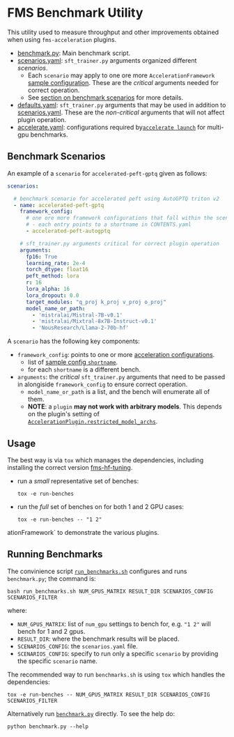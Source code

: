 # FMS Benchmark Utility

This utility used to measure throughput and other improvements obtained when using `fms-acceleration` plugins.
- [benchmark.py](./benchmark.py): Main benchmark script.
- [scenarios.yaml](./scenarios.yaml): `sft_trainer.py` arguments organized different *scenarios*.
  * Each `scenario` may apply to one ore more `AccelerationFramework` [sample configuration](../../sample-configurations). These are the *critical* arguments needed for correct operation.
  * See [section on benchmark scenarios](#benchmark-scenarios) for more details.
- [defaults.yaml](./defaults.yaml): `sft_trainer.py` arguments that may be used in addition to [scenarios.yaml](./scenarios.yaml). These are the *non-critical* arguments that will not affect plugin operation.
- [accelerate.yaml](./accelerate.yaml): configurations required by[`accelerate launch`](https://huggingface.co/docs/accelerate/en/package_reference/cli) for multi-gpu benchmarks.


## Benchmark Scenarios

An example of a `scenario` for `accelerated-peft-gptq` given as follows:
```yaml
scenarios:

  # benchmark scenario for accelerated peft using AutoGPTQ triton v2
  - name: accelerated-peft-gptq
    framework_config: 
      # one ore more framework configurations that fall within the scenario group.
      # - each entry points to a shortname in CONTENTS.yaml
      - accelerated-peft-autogptq

    # sft_trainer.py arguments critical for correct plugin operation
    arguments:
      fp16: True
      learning_rate: 2e-4
      torch_dtype: float16
      peft_method: lora
      r: 16
      lora_alpha: 16
      lora_dropout: 0.0
      target_modules: "q_proj k_proj v_proj o_proj"
      model_name_or_path: 
        - 'mistralai/Mistral-7B-v0.1'
        - 'mistralai/Mixtral-8x7B-Instruct-v0.1'
        - 'NousResearch/Llama-2-70b-hf'
```

A `scenario` has the following key components:
- `framework_config`: points to one or more [acceleration configurations](#sample-acceleration-configurations). 
  * list of [sample config `shortname`](../../sample-configurations/CONTENTS.yaml).
  * for each `shortname` is a different bench.
- `arguments`: the *critical* `sft_trainer.py` arguments that need to be passed in alongiside `framework_config` to ensure correct operation.
  * `model_name_or_path` is a list, and the bench will enumerate all of them.
  * **NOTE**: a `plugin` **may not work with arbitrary models**. This depends on the plugin's setting of [`AccelerationPlugin.restricted_model_archs`](../../plugins/framework/src/fms_acceleration/framework_plugin.py).


## Usage

The best way is via `tox` which manages the dependencies, including installing the correct version [fms-hf-tuning](https://github.com/foundation-model-stack/fms-hf-tuning).

- run a *small* representative set of benches:
    ```
    tox -e run-benches
    ```
- run the *full* set of benches on for both 1 and 2 GPU cases:
    ```
    tox -e run-benches -- "1 2" 
    ```
ationFramework` to demonstrate the various plugins.

## Running Benchmarks

The convinience script [`run_benchmarks.sh`](../run_benchmarks.sh) configures and runs `benchmark.py`; the command is:
```
bash run_benchmarks.sh NUM_GPUS_MATRIX RESULT_DIR SCENARIOS_CONFIG SCENARIOS_FILTER
```
where:
- `NUM_GPUS_MATRIX`: list of `num_gpu` settings to bench for, e.g. `"1 2"` will bench for 1 and 2 gpus.
- `RESULT_DIR`: where the benchmark results will be placed.
- `SCENARIOS_CONFIG`: the `scenarios.yaml` file.
- `SCENARIOS_CONFIG`: specify to run only a specific `scenario` by providing the specific `scenario` name.

The recommended way to run `benchmarks.sh` is using `tox` which handles the dependencies:
```
tox -e run-benches -- NUM_GPUS_MATRIX RESULT_DIR SCENARIOS_CONFIG SCENARIOS_FILTER
```

Alternatively run [`benchmark.py`](./benchmark.py) directly. To see the help do:
```
python benchmark.py --help
```

